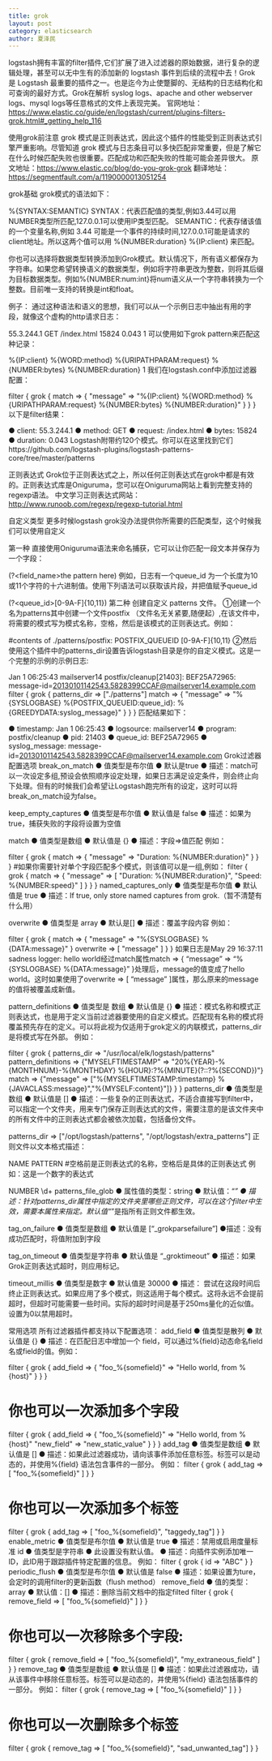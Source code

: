 ```yaml
---
title: grok
layout: post
category: elasticsearch
author: 夏泽民
---
```

<!-- more -->
logstash拥有丰富的filter插件,它们扩展了进入过滤器的原始数据，进行复杂的逻辑处理，甚至可以无中生有的添加新的 logstash 事件到后续的流程中去！Grok 是 Logstash 最重要的插件之一。也是迄今为止使蹩脚的、无结构的日志结构化和可查询的最好方式。Grok在解析 syslog logs、apache and other webserver logs、mysql logs等任意格式的文件上表现完美。 
官网地址：https://www.elastic.co/guide/en/logstash/current/plugins-filters-grok.html#_getting_help_116

使用grok前注意
grok 模式是正则表达式，因此这个插件的性能受到正则表达式引擎严重影响。尽管知道 grok 模式与日志条目可以多快匹配非常重要，但是了解它在什么时候匹配失败也很重要。匹配成功和匹配失败的性能可能会差异很大。 
原文地址：https://www.elastic.co/blog/do-you-grok-grok 
翻译地址：https://segmentfault.com/a/1190000013051254

grok基础
grok模式的语法如下：

%{SYNTAX:SEMANTIC}
SYNTAX：代表匹配值的类型,例如3.44可以用NUMBER类型所匹配,127.0.0.1可以使用IP类型匹配。 
SEMANTIC：代表存储该值的一个变量名称,例如 3.44 可能是一个事件的持续时间,127.0.0.1可能是请求的client地址。所以这两个值可以用 %{NUMBER:duration} %{IP:client} 来匹配。

你也可以选择将数据类型转换添加到Grok模式。默认情况下，所有语义都保存为字符串。如果您希望转换语义的数据类型，例如将字符串更改为整数，则将其后缀为目标数据类型。例如%{NUMBER:num:int}将num语义从一个字符串转换为一个整数。目前唯一支持的转换是int和float。

例子： 通过这种语法和语义的思想，我们可以从一个示例日志中抽出有用的字段，就像这个虚构的http请求日志：

55.3.244.1 GET /index.html 15824 0.043
1
可以使用如下grok pattern来匹配这种记录：

%{IP:client} %{WORD:method} %{URIPATHPARAM:request} %{NUMBER:bytes} %{NUMBER:duration}
1
我们在logstash.conf中添加过滤器配置：

filter {
  grok {
    match => { "message" => "%{IP:client} %{WORD:method} %{URIPATHPARAM:request} %{NUMBER:bytes} %{NUMBER:duration}" }
  }
}
以下是filter结果：

● client: 55.3.244.1
● method: GET
● request: /index.html
● bytes: 15824
● duration: 0.043
Logstash附带约120个模式。你可以在这里找到它们https://github.com/logstash-plugins/logstash-patterns-core/tree/master/patterns

正则表达式
Grok位于正则表达式之上，所以任何正则表达式在grok中都是有效的。正则表达式库是Oniguruma，您可以在Oniguruma网站上看到完整支持的regexp语法。 
中文学习正则表达式网站：http://www.runoob.com/regexp/regexp-tutorial.html

自定义类型
更多时候logstash grok没办法提供你所需要的匹配类型，这个时候我们可以使用自定义

第一种
直接使用Oniguruma语法来命名捕获，它可以让你匹配一段文本并保存为一个字段：

(?<field_name>the pattern here)
例如，日志有一个queue_id 为一个长度为10或11个字符的十六进制值。使用下列语法可以获取该片段，并把值赋予queue_id

(?<queue_id>[0-9A-F]{10,11})
第二种
创建自定义 patterns 文件。 
①创建一个名为patterns其中创建一个文件postfix （文件名无关紧要,随便起）,在该文件中，将需要的模式写为模式名称，空格，然后是该模式的正则表达式。例如：

#contents of ./patterns/postfix:
POSTFIX_QUEUEID [0-9A-F]{10,11}
②然后使用这个插件中的patterns_dir设置告诉logstash目录是你的自定义模式。这是一个完整的示例的示例日志:

Jan  1 06:25:43 mailserver14 postfix/cleanup[21403]: BEF25A72965: message-id=<20130101142543.5828399CCAF@mailserver14.example.com>
filter {
  grok {
    patterns_dir => ["./patterns"]
    match => { "message" => "%{SYSLOGBASE} %{POSTFIX_QUEUEID:queue_id}: %{GREEDYDATA:syslog_message}" }
  }
}
匹配结果如下：

  ● timestamp: Jan 1 06:25:43
  ● logsource: mailserver14
  ● program: postfix/cleanup
  ● pid: 21403
  ● queue_id: BEF25A72965
  ● syslog_message: message-id=<20130101142543.5828399CCAF@mailserver14.example.com>
Grok过滤器配置选项
break_on_match 
● 值类型是布尔值 
● 默认是true 
● 描述：match可以一次设定多组,预设会依照顺序设定处理，如果日志满足设定条件，则会终止向下处理。但有的时候我们会希望让Logstash跑完所有的设定，这时可以将break_on_match设为false。

keep_empty_captures 
● 值类型是布尔值 
● 默认值是 false 
● 描述：如果为true，捕获失败的字段将设置为空值

match 
● 值类型是数组 
● 默认值是 {} 
● 描述：字段⇒值匹配 
例如：

filter {
  grok { match => { "message" => "Duration: %{NUMBER:duration}" } }
}
#如果你需要针对单个字段匹配多个模式，则该值可以是一组,例如：
filter {
  grok { match => { "message" => [ "Duration: %{NUMBER:duration}", "Speed: %{NUMBER:speed}" ] } }
}
named_captures_only 
● 值类型是布尔值 
● 默认值是 true 
● 描述：If true, only store named captures from grok.（暂不清楚有什么用）

overwrite 
● 值类型是 array 
● 默认是[] 
● 描述：覆盖字段内容 
例如：

filter {
  grok {
    match => { "message" => "%{SYSLOGBASE} %{DATA:message}" }
    overwrite => [ "message" ]
  }
}
如果日志是May 29 16:37:11 sadness logger: hello world经过match属性match => { “message” => “%{SYSLOGBASE} %{DATA:message}” }处理后，message的值变成了hello world。这时如果使用了overwrite => [ “message” ]属性，那么原来的message的值将被覆盖成新值。

pattern_definitions 
● 值类型是 数组 
● 默认值是 {} 
● 描述：模式名称和模式正则表达式，也是用于定义当前过滤器要使用的自定义模式。匹配现有名称的模式将覆盖预先存在的定义。可以将此视为仅适用于grok定义的内联模式，patterns_dir是将模式写在外部。 
例如：

filter {
    grok {
        patterns_dir => "/usr/local/elk/logstash/patterns"
        pattern_definitions => {"MYSELFTIMESTAMP" => "20%{YEAR}-%{MONTHNUM}-%{MONTHDAY} %{HOUR}:?%{MINUTE}(?::?%{SECOND})"}
        match => {"message" => ["%{MYSELFTIMESTAMP:timestamp} %{JAVACLASS:message}","%{MYSELF:content}"]}
    }
}
patterns_dir 
● 值类型是数组 
● 默认值是 [] 
● 描述：一些复杂的正则表达式，不适合直接写到filter中，可以指定一个文件夹，用来专门保存正则表达式的文件，需要注意的是该文件夹中的所有文件中的正则表达式都会被依次加载，包括备份文件。

patterns_dir => ["/opt/logstash/patterns", "/opt/logstash/extra_patterns"]
正则文件以文本格式描述：

NAME PATTERN
#空格前是正则表达式的名称，空格后是具体的正则表达式
例如：这是一个数字的表达式

NUMBER \d+
patterns_file_glob 
● 属性值的类型：string 
● 默认值：“*” 
● 描述：针对patterns_dir属性中指定的文件夹里哪些正则文件，可以在这个filter中生效，需要本属性来指定。默认值“*”是指所有正则文件都生效。

tag_on_failure 
● 值类型是数组 
● 默认值是 [“_grokparsefailure”] 
●描述：没有成功匹配时，将值附加到字段

tag_on_timeout 
● 值类型是字符串 
● 默认值是 “_groktimeout” 
● 描述：如果Grok正则表达式超时，则应用标记。

timeout_millis 
● 值类型是数字 
● 默认值是 30000 
● 描述： 尝试在这段时间后终止正则表达式。如果应用了多个模式，则这适用于每个模式。这将永远不会提前超时，但超时可能需要一些时间。实际的超时时间是基于250ms量化的近似值。设置为0以禁用超时。

常用选项
所有过滤器插件都支持以下配置选项： 
add_field 
● 值类型是散列 
● 默认值是 {} 
● 描述：在匹配日志中增加一个 field，可以通过%{field}动态命名field名或field的值。例如：

filter {
  grok {
    add_field => { "foo_%{somefield}" => "Hello world, from %{host}" }
  }
}
# 你也可以一次添加多个字段
filter {
  grok {
    add_field => {
      "foo_%{somefield}" => "Hello world, from %{host}"
      "new_field" => "new_static_value"
    }
  }
}
add_tag 
● 值类型是数组 
● 默认值是 [] 
● 描述：如果此过滤器成功，请向该事件添加任意标签。标签可以是动态的，并使用%{field} 语法包含事件的一部分。 
例如：
filter {
  grok {
    add_tag => [ "foo_%{somefield}" ]
  }
}
# 你也可以一次添加多个标签
filter {
  grok {
    add_tag => [ "foo_%{somefield}", "taggedy_tag"]
  }
}
enable_metric 
● 值类型是布尔值 
● 默认值是 true 
● 描述：禁用或启用度量标准
id 
● 值类型是字符串 
● 此设置没有默认值。 
● 描述：向插件实例添加唯一ID，此ID用于跟踪插件特定配置的信息。 
例如：
filter {
  grok {
    id => "ABC"
  }
}
periodic_flush 
● 值类型是布尔值 
● 默认值是 false 
● 描述：如果设置为ture，会定时的调用filter的更新函数（flush method）
remove_field 
● 值的类型：array 
● 默认值：[] 
● 描述：删除当前文档中的指定filted
filter {
  grok {
    remove_field => [ "foo_%{somefield}" ]
  }
}
# 你也可以一次移除多个字段:
filter {
  grok {
    remove_field => [ "foo_%{somefield}", "my_extraneous_field" ]
  }
}
remove_tag 
● 值类型是数组 
● 默认值是 [] 
● 描述：如果此过滤器成功，请从该事件中移除任意标签。标签可以是动态的，并使用%{field} 语法包括事件的一部分。 
例如：
filter {
  grok {
    remove_tag => [ "foo_%{somefield}" ]
  }
}
# 你也可以一次删除多个标签
filter {
  grok {
    remove_tag => [ "foo_%{somefield}", "sad_unwanted_tag"]
  }
}
